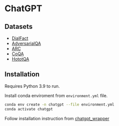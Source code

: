 # ChatGPT

## Datasets
- [DialFact](https://aclanthology.org/2022.acl-long.263/)
- [AdversarialQA](https://adversarialqa.github.io)
- [ARC](https://allenai.org/data/arc)
- [CoQA](https://stanfordnlp.github.io/coqa/)
- [HototQA](https://hotpotqa.github.io)

## Installation

Requires Python 3.9 to run.

Install conda enviroment from `environment.yml` file.

```sh
conda env create -n chatgpt --file environment.yml
conda activate chatgpt
```

Follow installation instruction from [chatgpt_wrapper](https://github.com/mmabrouk/chatgpt-wrapper)
